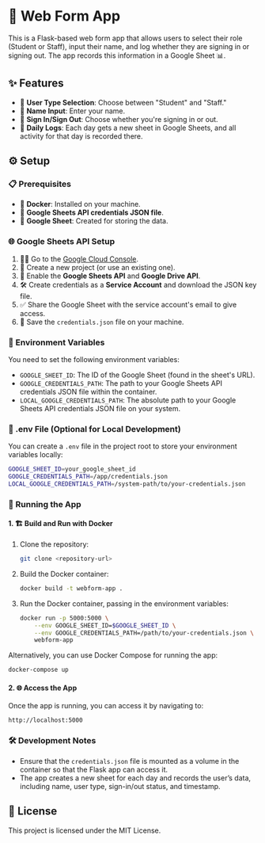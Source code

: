 # 🚪 Web Form App

This is a Flask-based web form app that allows users to select their role (Student or Staff), input their name, and log whether they are signing in or signing out. The app records this information in a Google Sheet 📊.

## ✨ Features

- 👥 **User Type Selection**: Choose between "Student" and "Staff."
- 📝 **Name Input**: Enter your name.
- 🔄 **Sign In/Sign Out**: Choose whether you're signing in or out.
- 📅 **Daily Logs**: Each day gets a new sheet in Google Sheets, and all activity for that day is recorded there.

## ⚙️ Setup

### 📋 Prerequisites

- 🐳 **Docker**: Installed on your machine.
- 📄 **Google Sheets API credentials JSON file**.
- 📝 **Google Sheet**: Created for storing the data.

### 🌐 Google Sheets API Setup

1. 🧑‍💻 Go to the [Google Cloud Console](https://console.cloud.google.com/).
2. 🌟 Create a new project (or use an existing one).
3. 🔌 Enable the **Google Sheets API** and **Google Drive API**.
4. 🛠 Create credentials as a **Service Account** and download the JSON key file.
5. ✅ Share the Google Sheet with the service account's email to give access.
6. 💾 Save the `credentials.json` file on your machine.

### 🔑 Environment Variables

You need to set the following environment variables:

- `GOOGLE_SHEET_ID`: The ID of the Google Sheet (found in the sheet's URL).
- `GOOGLE_CREDENTIALS_PATH`: The path to your Google Sheets API credentials JSON file within the container.
- `LOCAL_GOOGLE_CREDENTIALS_PATH`: The absolute path to your Google Sheets API credentials JSON file on your system.

### 📁 .env File (Optional for Local Development)

You can create a `.env` file in the project root to store your environment variables locally:

```bash
GOOGLE_SHEET_ID=your_google_sheet_id
GOOGLE_CREDENTIALS_PATH=/app/credentials.json
LOCAL_GOOGLE_CREDENTIALS_PATH=/system-path/to/your-credentials.json
```

### 🚀 Running the App

#### 1. 🏗 Build and Run with Docker

1. Clone the repository:
    ```bash
    git clone <repository-url>
    ```

2. Build the Docker container:
    ```bash
    docker build -t webform-app .
    ```

3. Run the Docker container, passing in the environment variables:
    ```bash
    docker run -p 5000:5000 \
        --env GOOGLE_SHEET_ID=$GOOGLE_SHEET_ID \
        --env GOOGLE_CREDENTIALS_PATH=/path/to/your-credentials.json \
        webform-app
    ```

Alternatively, you can use Docker Compose for running the app:

```bash
docker-compose up
```

#### 2. 🌐 Access the App

Once the app is running, you can access it by navigating to:

```
http://localhost:5000
```

### 🛠 Development Notes

- Ensure that the `credentials.json` file is mounted as a volume in the container so that the Flask app can access it.
- The app creates a new sheet for each day and records the user’s data, including name, user type, sign-in/out status, and timestamp.

## 📄 License

This project is licensed under the MIT License.
```